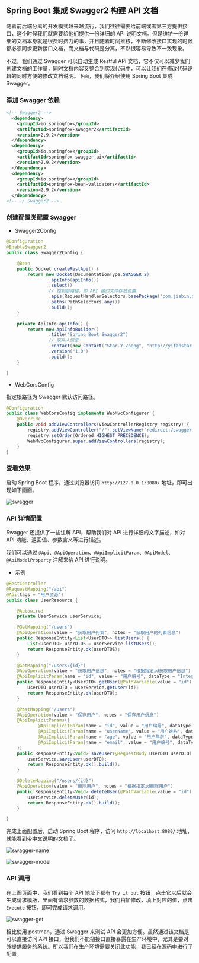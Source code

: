 ## Spring Boot 集成 Swagger2 构建 API 文档

随着前后端分离的开发模式越来越流行，我们往往需要给前端或者第三方提供接口，这个时候我们就需要给他们提供一份详细的 API 说明文档。但是维护一份详细的文档本身就是很费时费力的事，并且随着时间推移，不断修改接口实现的时候都必须同步更新接口文档，而文档与代码是分离，不然很容易导致不一致现象。

不过，我们通过 Swagger 可以自动生成 Restful API 文档，它不仅可以减少我们创建文档的工作量，同时文档内容又整合到实现代码中，可以让我们在修改代码逻辑的同时方便的修改文档说明。下面，我们将介绍使用 Spring Boot 集成 Swagger。

### 添加 Swagger 依赖

```xml
<!-- Swagger2 -->
  <dependency>
    <groupId>io.springfox</groupId>
    <artifactId>springfox-swagger2</artifactId>
    <version>2.9.2</version>
  </dependency>
  <dependency>
    <groupId>io.springfox</groupId>
    <artifactId>springfox-swagger-ui</artifactId>
    <version>2.9.2</version>
  </dependency>
  <dependency>
    <groupId>io.springfox</groupId>
    <artifactId>springfox-bean-validators</artifactId>
    <version>2.9.2</version>
  </dependency>
<!-- ./ Swagger2 -->
```

### 创建配置类配置 Swagger

- Swagger2Config

```java
@Configuration
@EnableSwagger2
public class Swagger2Config {

    @Bean
    public Docket createRestApi() {
        return new Docket(DocumentationType.SWAGGER_2)
                .apiInfo(apiInfo())
                .select()
                // 控制层路径，即 API 接口文件存放位置
                .apis(RequestHandlerSelectors.basePackage("com.jiabin.grpc.protocol.practice.grpcprotocol.swagger.web.rest"))
                .paths(PathSelectors.any())
                .build();
    }

    private ApiInfo apiInfo() {
        return new ApiInfoBuilder()
                .title("Spring Boot Swagger2")
                // 联系人信息
                .contact(new Contact("Star.Y.Zheng", "http://yifanstar.top/", "zhengyifan1996@outlook.com"))
                .version("1.0")
                .build();
    }

}
```
- WebCorsConfig

指定根路径为 Swagger 默认访问路径。

```java
@Configuration
public class WebCorsConfig implements WebMvcConfigurer {
    @Override
    public void addViewControllers(ViewControllerRegistry registry) {
        registry.addViewController("/").setViewName("redirect:/swagger-ui.html");
        registry.setOrder(Ordered.HIGHEST_PRECEDENCE);
        WebMvcConfigurer.super.addViewControllers(registry);
    }
}
```

### 查看效果

启动 Spring Boot 程序，通过浏览器访问 `http://127.0.0.1:8080/` 地址，即可出现如下画面。

![swagger](/asset/imgs/swagger.png)

### API 详情配置

Swagger 还提供了一些注解 API，帮助我们对 API 进行详细的文字描述，如对 API 功能、返回值、参数含义等进行描述。

我们可以通过 `@Api`、`@ApiOperation`、`@ApiImplicitParam`、`@ApiModel`、`@ApiModelProperty` 注解来给 API 进行说明。

- 示例

```java
@RestController
@RequestMapping("/api")
@Api(tags = "用户资源")
public class UserResource {

    @Autowired
    private UserService userService;

    @GetMapping("/users")
    @ApiOperation(value = "获取用户列表", notes = "获取用户的列表信息")
    public ResponseEntity<List<UserDTO>> listUsers() {
        List<UserDTO> userDTOS = userService.listUsers();
        return ResponseEntity.ok(userDTOS);
    }

    @GetMapping("/users/{id}")
    @ApiOperation(value = "获取用户信息", notes = "根据指定id获取用户信息")
    @ApiImplicitParam(name = "id", value = "用户编号", dataType = "Integer", required = true)
    public ResponseEntity<UserDTO> getUser(@PathVariable(value = "id") Integer id) {
        UserDTO userDTO = userService.getUser(id);
        return ResponseEntity.ok(userDTO);
    }

    @PostMapping("/users")
    @ApiOperation(value = "保存用户", notes = "保存用户信息")
    @ApiImplicitParams({
            @ApiImplicitParam(name = "id", value = "用户编号", dataType = "Integer", required = true),
            @ApiImplicitParam(name = "userName", value = "用户姓名", dataType = "String", required = true),
            @ApiImplicitParam(name = "age", value = "用户年龄", dataType = "Integer", required = true),
            @ApiImplicitParam(name = "email", value = "用户编号", dataType = "String", required = true)
    })
    public ResponseEntity<Void> saveUser(@RequestBody UserDTO userDTO) {
        userService.saveUser(userDTO);
        return ResponseEntity.ok().build();
    }

    @DeleteMapping("/users/{id}")
    @ApiOperation(value = "删除用户", notes = "根据指定id删除用户")
    public ResponseEntity<Void> deleteUser(@PathVariable(value = "id") Integer id) {
        userService.deleteUser(id);
        return ResponseEntity.ok().build();
    }

}
```
完成上面配置后，启动 Spring Boot 程序，访问 `http://localhost:8080/` 地址，就能看到带中文说明的文档了。

![swagger-name](/asset/imgs/swagger-name.png)

![swagger-model](/asset/imgs/swagger-model.png)

### API 调用

在上图页面中，我们看到每个 API 地址下都有 `Try it out` 按钮，点击它以后就会生成请求模版，里面有请求参数的数据格式，我们稍加修改，填上对应的值，点击 `Execute` 按钮，即可完成请求调用。

![swagger-get](/asset/imgs/swagger-get.png)

相比使用 postman，通过 Swagger 来测试 API 会更加方便。虽然通过该文档是可以直接访问 API 接口，但我们不能把接口直接暴露在生产环境中，尤其是要对外提供服务的系统。所以我们在生产环境需要关闭此功能，我已经在源码中进行了配置。


